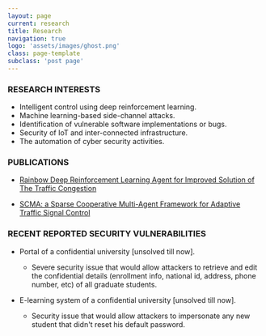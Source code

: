 ```yaml
---
layout: page
current: research
title: Research
navigation: true
logo: 'assets/images/ghost.png'
class: page-template
subclass: 'post page'
---
```


### RESEARCH INTERESTS

-   Intelligent control using deep reinforcement learning.
-   Machine learning-based side-channel attacks.
-   Identification of vulnerable software implementations
    or bugs.
-   Security of IoT and inter-connected infrastructure.
-   The automation of cyber security activities.

### PUBLICATIONS

- [Rainbow Deep Reinforcement Learning Agent for Improved Solution of The Traffic Congestion](http://www.bu.edu.eg/portal/uploads/Engineering,%20Shoubra/Electrical%20Engineering/5423/publications/Mahmoud%20Ramadan%20Nawar_2.pdf)

-  [SCMA: a Sparse Cooperative Multi-Agent Framework for Adaptive Traffic Signal Control](http://www.bu.edu.eg/portal/uploads/Engineering,%20Shoubra/Electrical%20Engineering/5423/publications/Mahmoud%20Ramadan%20Nawar_1.pdf)



### RECENT REPORTED SECURITY VULNERABILITIES

-   Portal of a confidential university [unsolved till now].

    -   Severe security issue that would allow attackers to retrieve and
        edit the confidential details (enrollment info, national id,
        address, phone number, etc) of all graduate students.

-   E-learning system of a confidential university [unsolved till now].

    -   Security issue that would allow attackers to impersonate any new
        student that didn't reset his default password.
